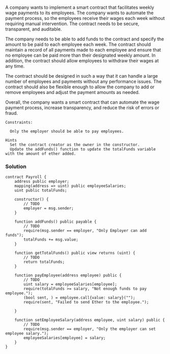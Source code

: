A company wants to implement a smart contract that facilitates weekly wage payments to its employees. The company wants to automate the payment process, so the employees receive their wages each week without requiring manual intervention. The contract needs to be secure, transparent, and auditable.

The company needs to be able to add funds to the contract and specify the amount to be paid to each employee each week. The contract should maintain a record of all payments made to each employee and ensure that no employee can be paid more than their designated weekly amount. In addition, the contract should allow employees to withdraw their wages at any time.

The contract should be designed in such a way that it can handle a large number of employees and payments without any performance issues. The contract should also be flexible enough to allow the company to add or remove employees and adjust the payment amounts as needed.

Overall, the company wants a smart contract that can automate the wage payment process, increase transparency, and reduce the risk of errors or fraud.
```
Constraints:

  Only the employer should be able to pay employees.

Hints
  Set the contract creator as the owner in the constructor.
  Update the addFunds() function to update the totalFunds variable with the amount of ether added.
```

### Solution

```
contract Payroll {
    address public employer;
    mapping(address => uint) public employeeSalaries;
    uint public totalFunds;

    constructor() {
        // TODO
        employer = msg.sender;
    }

    function addFunds() public payable {
        // TODO
        require(msg.sender == employer, "Only Employer can add funds");
        totalFunds += msg.value;
    }

    function getTotalFunds() public view returns (uint) {
        // TODO
        return totalFunds;
    }

    function payEmployee(address employee) public {
        // TODO
        uint salary = employeeSalaries[employee];
        require(totalFunds >= salary, "Not enough funds to pay employee.");
        (bool sent, ) = employee.call{value: salary}("");
        require(sent, "Failed to send Ether to the employee.");
      
    }

    function setEmployeeSalary(address employee, uint salary) public {
        // TODO
        require(msg.sender == employer, "Only the employer can set employee salary.");
        employeeSalaries[employee] = salary;
    }
}
```
